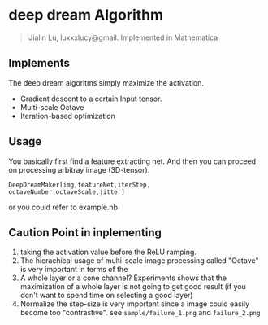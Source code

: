 # deep dream Algorithm

> Jialin Lu, luxxxlucy@gmail. Implemented in Mathematica

## Implements

The deep dream algoritms simply maximize the activation.

- Gradient descent to a certain Input tensor.
- Multi-scale Octave
- Iteration-based optimization

## Usage

You basically first find a feature extracting net. And then you can proceed on processing arbitray image (3D-tensor).

```
DeepDreamMaker[img,featureNet,iterStep, octaveNumber,octaveScale,jitter]
```

or you could refer to example.nb

## Caution Point in inplementing

1. taking the activation value before the ReLU ramping.
2. The hierachical usage of multi-scale image processing called "Octave" is very important in terms of the
3. A whole layer or a cone channel? Experiments shows that the maximization of a whole layer is not going to get good result (if you don't want to spend time on selecting a good layer) 
4. Normalize the step-size is very important since a image could easily become too "contrastive". see `sample/failure_1.png` and `failure_2.png`
